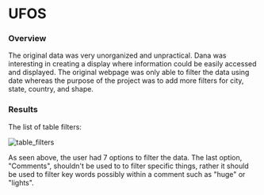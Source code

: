 # UFOS

### Overview

The original data was very unorganized and unpractical. Dana was interesting in creating a display where information could be easily accessed and displayed. The original webpage was only able to filter the data using date whereas the purpose of the project was to add more filters for city, state, country, and shape. 

### Results

The list of table filters:

![table_filters](https://user-images.githubusercontent.com/87910875/141604780-cfcfd4a0-048a-47e6-806a-ab48c38a35c9.png)

As seen above, the user had 7 options to filter the data. The last option, "Comments", shouldn't be used to to filter specific things, rather it should be used to filter key words possibly within a comment such as "huge" or "lights". 

